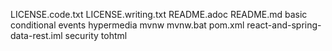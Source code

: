 LICENSE.code.txt
LICENSE.writing.txt
README.adoc
README.md
basic
conditional
events
hypermedia
mvnw
mvnw.bat
pom.xml
react-and-spring-data-rest.iml
security
tohtml
